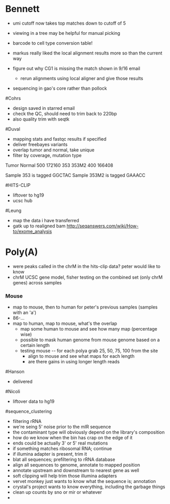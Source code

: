# Bennett
+ umi cutoff now takes top matches down to cutoff of 5
+ viewing in a tree may be helpful for manual picking
+ barcode to cell type conversion table!
+ markus really liked the local alignment results more so than the current way
+ figure out why CG1 is missing the match shown in 9/16 email
    + rerun alignments using local aligner and give those results

+ sequencing in gao's core rather than pollock

#Cohrs
+ design saved in starred email
+ check the QC, should need to trim back to 220bp
+ also quality trim with seqtk

#Duval
+ mapping stats and fastqc results if specified
+ deliver freebayes variants
+ overlap tumor and normal, take unique
+ filter by coverage, mutation type

Tumor   Normal
500     172160
353     353M2
400     166408

Sample 353 is tagged GGCTAC
Sample 353M2 is tagged GAAACC

#HITS-CLIP
+ liftover to hg19
+ ucsc hub

#Leung
+ map the data i have transferred
+ gatk up to realigned bam
http://seqanswers.com/wiki/How-to/exome_analysis

# Poly(A)
+ were peaks called in the chrM in the hits-clip data? peter would like to know
+ chrM UCSC gene model, fisher testing on the combined set (only chrM genes) across samples

### Mouse
+ map to mouse, then to human for peter's previous samples (samples with an 'a')
+ 86-...
+ map to human, map to mouse, what's the overlap
    + map some human to mouse and see how many map (percentage wise)
    + possible to mask human genome from mouse genome based on a certain length
    + testing mouse -- for each polya grab 25, 50, 75, 100 from the site
        + align to mouse and see what maps for each length
        + are there gains in using longer length reads


#Hanson
+ delivered

#Nicoli
+ liftover data to hg19

#sequence_clustering
+ filtering rRNA
+ we're seing 5' noise prior to the mIR sequence
+ the contaminant type will obviously depend on the library's composition
+ how do we know when the bin has crap on the edge of it
+ ends could be actually 3' or 5' real mutations
+ if something matches ribosomal RNA; continue
+ if illumina adapter is present, trim it
+ blat all sequences; prefiltering to rRNA database
+ align all sequences to genome, annotate to mapped position
+ annotate upstream and downstream to nearest gene as well
+ soft clipping will help trim those illumina adapters
+ vervet monkey just wants to know what the sequence is; annotation
+ crystal's project wants to know everything, including the garbage things
+ clean up counts by sno or mir or whatever
+
